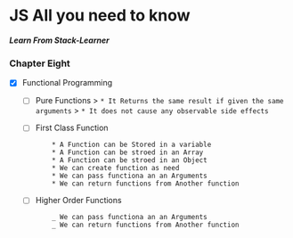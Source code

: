 # JS All you need to know

**_Learn From Stack-Learner_**

### Chapter Eight

- [x] Functional Programming

  - [ ] Pure Functions > `* It Returns the same result if given the same arguments` > `* It does not cause any observable side effects`
  - [ ] First Class Function

            * A Function can be Stored in a variable
            * A Function can be stroed in an Array
            * A Function can be stroed in an Object
            * We can create function as need
            * We can pass functiona an an Arguments
            * We can return functions from Another function

  - [ ] Higher Order Functions

            _ We can pass functiona an an Arguments
            _ We can return functions from Another function
